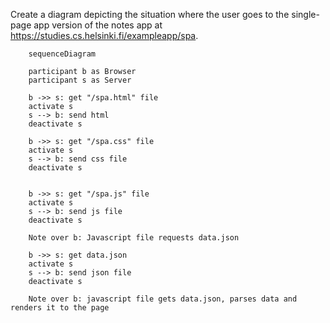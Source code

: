 Create a diagram depicting the situation where the user goes to the single-page app version of the notes app at https://studies.cs.helsinki.fi/exampleapp/spa.

```mermaid
    sequenceDiagram

    participant b as Browser
    participant s as Server

    b ->> s: get "/spa.html" file
    activate s
    s --> b: send html
    deactivate s

    b ->> s: get "/spa.css" file
    activate s
    s --> b: send css file
    deactivate s


    b ->> s: get "/spa.js" file
    activate s
    s --> b: send js file
    deactivate s

    Note over b: Javascript file requests data.json

    b ->> s: get data.json
    activate s
    s --> b: send json file
    deactivate s

    Note over b: javascript file gets data.json, parses data and renders it to the page




```